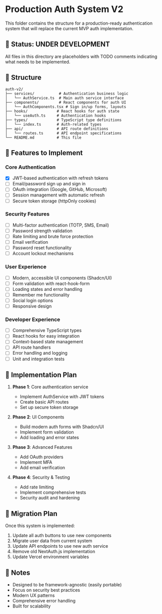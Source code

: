 # Production Auth System V2

This folder contains the structure for a production-ready authentication system that will replace the current MVP auth implementation.

## 🚧 Status: UNDER DEVELOPMENT
All files in this directory are placeholders with TODO comments indicating what needs to be implemented.

## 📁 Structure

```
auth-v2/
├── services/           # Authentication business logic
│   └── AuthService.ts  # Main auth service interface
├── components/         # React components for auth UI
│   └── AuthComponents.tsx # Sign in/up forms, layouts
├── hooks/             # React hooks for auth state
│   └── useAuth.ts     # Authentication hooks
├── types/             # TypeScript type definitions
│   └── index.ts       # Auth-related types
├── api/               # API route definitions
│   └── routes.ts      # API endpoint specifications
└── README.md          # This file
```

## 🎯 Features to Implement

### Core Authentication
- [x] JWT-based authentication with refresh tokens
- [ ] Email/password sign up and sign in
- [ ] OAuth integration (Google, GitHub, Microsoft)
- [ ] Session management with automatic refresh
- [ ] Secure token storage (httpOnly cookies)

### Security Features
- [ ] Multi-factor authentication (TOTP, SMS, Email)
- [ ] Password strength validation
- [ ] Rate limiting and brute force protection
- [ ] Email verification
- [ ] Password reset functionality
- [ ] Account lockout mechanisms

### User Experience
- [ ] Modern, accessible UI components (Shadcn/UI)
- [ ] Form validation with react-hook-form
- [ ] Loading states and error handling
- [ ] Remember me functionality
- [ ] Social login options
- [ ] Responsive design

### Developer Experience
- [ ] Comprehensive TypeScript types
- [ ] React hooks for easy integration
- [ ] Context-based state management
- [ ] API route handlers
- [ ] Error handling and logging
- [ ] Unit and integration tests

## 🔧 Implementation Plan

1. **Phase 1**: Core authentication service
   - Implement AuthService with JWT tokens
   - Create basic API routes
   - Set up secure token storage

2. **Phase 2**: UI Components
   - Build modern auth forms with Shadcn/UI
   - Implement form validation
   - Add loading and error states

3. **Phase 3**: Advanced Features
   - Add OAuth providers
   - Implement MFA
   - Add email verification

4. **Phase 4**: Security & Testing
   - Add rate limiting
   - Implement comprehensive tests
   - Security audit and hardening

## 🚀 Migration Plan

Once this system is implemented:
1. Update all auth buttons to use new components
2. Migrate user data from current system
3. Update API endpoints to use new auth service
4. Remove old NextAuth.js implementation
5. Update Vercel environment variables

## 📝 Notes

- Designed to be framework-agnostic (easily portable)
- Focus on security best practices
- Modern UX patterns
- Comprehensive error handling
- Built for scalability